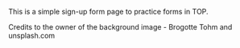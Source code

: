 This is a simple sign-up form page to practice forms in TOP.

Credits to the owner of the background image - Brogotte Tohm and unsplash.com